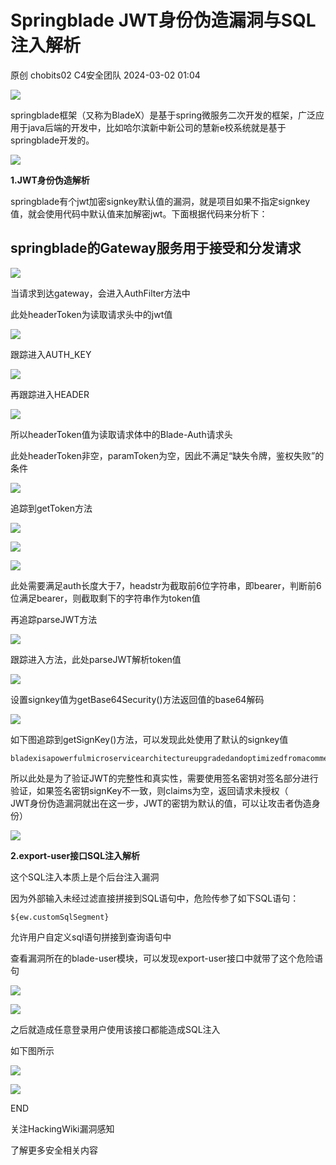 #  Springblade JWT身份伪造漏洞与SQL注入解析   
原创 chobits02  C4安全团队   2024-03-02 01:04  
  
![](https://mmbiz.qpic.cn/mmbiz_gif/EXTCGqBpVJRLLtYBSPZSrvHpKCMpR33fZXDsFfCUiaMUEFNjwibYVCIEMh5nHZ64C3ic4obBScxEJqbEdP461QGAg/640?wx_fmt=gif&from=appmsg&wxfrom=5&wx_lazy=1 "")  
  
springblade框架（又称为BladeX）是基于spring微服务二次开发的框架，广泛应用于java后端的开发中，比如哈尔滨新中新公司的慧新e校系统就是基于springblade开发的。  
  
![](https://mmbiz.qpic.cn/mmbiz_png/EXTCGqBpVJTtibvw004iaePw5TbxbryzWWCkT68aMuQjYwuIiaWZqq6ZOZMibwA9DSzMLmly47oSVZqvaibfwarOS6g/640?wx_fmt=png&from=appmsg "")  
  
  
**1.JWT身份伪造解析**  
  
springblade有个jwt加密signkey默认值的漏洞，就是项目如果不指定signkey值，就会使用代码中默认值来加解密jwt。下面根据代码来分析下：  
## springblade的Gateway服务用于接受和分发请求  
  
![](https://mmbiz.qpic.cn/mmbiz_png/EXTCGqBpVJTtibvw004iaePw5TbxbryzWWss7uc09TWX8KhVyIkTvdaHBPSDKI3t6XQflsUmbReOdgzo86e1nlLQ/640?wx_fmt=png&from=appmsg "")  
  
当请求到达gateway，会进入AuthFilter方法中  
  
此处headerToken为读取请求头中的jwt值  
  
![](https://mmbiz.qpic.cn/mmbiz_png/EXTCGqBpVJTtibvw004iaePw5TbxbryzWWo6icUD93Wt9O5nsodFGxib34aRoxnEyW6EU4YF0lUl8U9VQSI4aWSwdA/640?wx_fmt=png&from=appmsg "")  
  
跟踪进入AUTH_KEY  
  
![](https://mmbiz.qpic.cn/mmbiz_png/EXTCGqBpVJTtibvw004iaePw5TbxbryzWWBTVPy3UweibDLZvnN91VbHwgFU6LypCnUEEvnYtwFHuGa5hAcS3DpiaQ/640?wx_fmt=png&from=appmsg "")  
  
再跟踪进入HEADER  
  
![](https://mmbiz.qpic.cn/mmbiz_png/EXTCGqBpVJTtibvw004iaePw5TbxbryzWWVuwszbsNTkBT8Ch9k6fM9CiaziaS5Kf0ztGSAJl2O8tMl0d0RDHlESvw/640?wx_fmt=png&from=appmsg "")  
  
所以headerToken值为读取请求体中的Blade-Auth请求头  
  
此处headerToken非空，paramToken为空，因此不满足“缺失令牌，鉴权失败”的条件  
  
![](https://mmbiz.qpic.cn/mmbiz_png/EXTCGqBpVJTtibvw004iaePw5TbxbryzWWQNez6g9XXYvhUSGBZH2LuOdBZ41wceP7ELST5FiaN5WrnAEPJa0RR3Q/640?wx_fmt=png&from=appmsg "")  
  
追踪到getToken方法  
  
![](https://mmbiz.qpic.cn/mmbiz_png/EXTCGqBpVJTtibvw004iaePw5TbxbryzWW0k6RMXsvtiaYtiad1wiabcXTq1yKrIFqoZfokMXkGwhv1YH58Lc09t88w/640?wx_fmt=png&from=appmsg "")  
  
![](https://mmbiz.qpic.cn/mmbiz_png/EXTCGqBpVJTtibvw004iaePw5TbxbryzWWkRcMCY2a32sv4639zV9qxnvQ6Rrt3JsbRhMEibT29OMRE0WwcKPBg3w/640?wx_fmt=png&from=appmsg "")  
  
![](https://mmbiz.qpic.cn/mmbiz_png/EXTCGqBpVJTtibvw004iaePw5TbxbryzWWVkl7P2IbQbayNaqelT1icKN2bCGxBJk3qZysViaofeJk98iaMPibDVojNg/640?wx_fmt=png&from=appmsg "")  
  
此处需要满足auth长度大于7，headstr为截取前6位字符串，即bearer，判断前6位满足bearer，则截取剩下的字符串作为token值  
  
再追踪parseJWT方法  
  
![](https://mmbiz.qpic.cn/mmbiz_png/EXTCGqBpVJTtibvw004iaePw5TbxbryzWWMS8mW0rdE0iaYpVNOicPp1CkubjWqibicja9a0DSFbLo1y6J2osicIMCEZA/640?wx_fmt=png&from=appmsg "")  
  
跟踪进入方法，此处parseJWT解析token值  
  
![](https://mmbiz.qpic.cn/mmbiz_png/EXTCGqBpVJTtibvw004iaePw5TbxbryzWWCANwnqpYwTKhUwibrDWZbRUhB5FG3UaQNJLH36974iaCKicHL1QanWHoA/640?wx_fmt=png&from=appmsg "")  
  
设置signkey值为getBase64Security()方法返回值的base64解码  
  
![](https://mmbiz.qpic.cn/mmbiz_png/EXTCGqBpVJTtibvw004iaePw5TbxbryzWWqUZHIkFYjIXN24wkbCShjrXJGSr3QnFV1VsYAODPaE2aFGLYkCNWAg/640?wx_fmt=png&from=appmsg "")  
  
如下图追踪到getSignKey()方法，可以发现此处使用了默认的signkey值  
```
bladexisapowerfulmicroservicearchitectureupgradedandoptimizedfromacommercialproject

```  
  
所以此处是为了验证JWT的完整性和真实性，需要使用签名密钥对签名部分进行验证，如果签名密钥signKey不一致，则claims为空，返回请求未授权（  
JWT身份伪造漏洞就出在这一步，JWT的密钥为默认的值，可以让攻击者伪造身份）  
  
![](https://mmbiz.qpic.cn/mmbiz_png/EXTCGqBpVJTtibvw004iaePw5TbxbryzWWCbMJCgDEwCJ7csJAjKq2k29XbibIkk41FnEUeQZNN9Lfucgr3K5vmAg/640?wx_fmt=png&from=appmsg "")  
  
  
**2.export-user接口SQL注入解析**  
  
这个SQL注入本质上是个后台注入漏洞  
  
因为外部输入未经过滤直接拼接到SQL语句中，危险传参了如下SQL语句：  
```
${ew.customSqlSegment}
```  
  
允许用户自定义sql语句拼接到查询语句中  
  
查看漏洞所在的blade-user模块，可以发现export-user接口中就带了这个危险语句  
  
![](https://mmbiz.qpic.cn/mmbiz_png/EXTCGqBpVJTtibvw004iaePw5TbxbryzWWACCgxam4eLJ2A9T6VkN73aiaXwsn6kqSzobUDS2uErzPibzosblysSGw/640?wx_fmt=png&from=appmsg "")  
  
![](https://mmbiz.qpic.cn/mmbiz_png/EXTCGqBpVJTtibvw004iaePw5TbxbryzWWvYky9iaicDIHhOGsEJoKkntJkrGX2r9DRqfibSK43hJn8SeJmx2qMMV8w/640?wx_fmt=png&from=appmsg "")  
  
之后就造成任意登录用户使用该接口都能造成SQL注入  
  
如下图所示  
  
![](https://mmbiz.qpic.cn/mmbiz_png/EXTCGqBpVJTtibvw004iaePw5TbxbryzWW7caLQlvqjtxy9HVrNaWvyebHibIAH0Zd0KxjZFJJw7Gj3D73xIMVbdQ/640?wx_fmt=png&from=appmsg "")  
  
![](https://mmbiz.qpic.cn/mmbiz_png/EXTCGqBpVJTtibvw004iaePw5TbxbryzWWXHhMNmPv1qkRic9O6tyJVXwj8qrtERAsHFv0XYT1o4xu8aOYrZNXV5A/640?wx_fmt=png&from=appmsg "")  
  
  
  
END  
  
  
关注HackingWiki漏洞感知  
  
了解更多安全相关内容  
  
  
  
  
  
